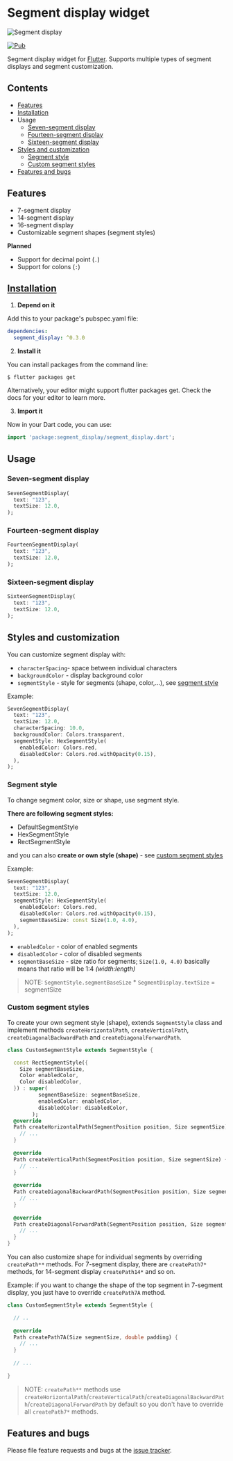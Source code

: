 # Segment display widget
![Segment display](https://github.com/janstol/flutter_segment_display/raw/master/screenshot/segment_display.png)

[![Pub](https://img.shields.io/pub/v/segment_display.svg?style=flat-square)](https://pub.dartlang.org/packages/segment_display)

Segment display widget for [Flutter](https://flutter.dev). 
Supports multiple types of segment displays and segment customization.

## Contents
* [Features](#features)
* [Installation](#installation)
* Usage
  - [Seven-segment display](#seven-segment-display)
  - [Fourteen-segment display](#fourteen-segment-display)
  - [Sixteen-segment display](#sixteen-segment-display)
* [Styles and customization](#styles-and-customization)
  - [Segment style](#segment-style)
  - [Custom segment styles](#custom-segment-styles)
* [Features and bugs](#features-and-bugs)

## Features
- 7-segment display
- 14-segment display
- 16-segment display
- Customizable segment shapes (segment styles)

**Planned**
- Support for decimal point (`.`)
- Support for colons (`:`)


## [Installation](https://pub.dev/packages/segment_display#-installing-tab-)
1. **Depend on it**

Add this to your package's pubspec.yaml file:
```yaml
dependencies:
  segment_display: ^0.3.0
```
2. **Install it**

You can install packages from the command line:
```
$ flutter packages get
```
Alternatively, your editor might support flutter packages get. Check the docs for your editor to learn more.

3. **Import it**

Now in your Dart code, you can use:
```dart
import 'package:segment_display/segment_display.dart';
```

## Usage

### Seven-segment display
```dart
SevenSegmentDisplay(
  text: "123",
  textSize: 12.0,
);
```

### Fourteen-segment display
```dart
FourteenSegmentDisplay(
  text: "123",
  textSize: 12.0,
);
```

### Sixteen-segment display
```dart
SixteenSegmentDisplay(
  text: "123",
  textSize: 12.0,
);
```

## Styles and customization
You can customize segment display with:
- `characterSpacing`- space between individual characters
- `backgroundColor` - display background color
- `segmentStyle` - style for segments (shape, color,...), see [segment style](#segment-style)

Example:
```dart
SevenSegmentDisplay(
  text: "123",
  textSize: 12.0,
  characterSpacing: 10.0,
  backgroundColor: Colors.transparent,
  segmentStyle: HexSegmentStyle(
    enabledColor: Colors.red,
    disabledColor: Colors.red.withOpacity(0.15),
  ),
);
```

### Segment style
To change segment color, size or shape, use segment style.

**There are following segment styles:**
- DefaultSegmentStyle
- HexSegmentStyle
- RectSegmentStyle

and you can also **create or own style (shape)** - see [custom segment styles](#custom-segment-styles)

Example:
```dart
SevenSegmentDisplay(
  text: "123",
  textSize: 12.0,
  segmentStyle: HexSegmentStyle(
    enabledColor: Colors.red,
    disabledColor: Colors.red.withOpacity(0.15),
    segmentBaseSize: const Size(1.0, 4.0),
  ),
);
```
- `enabledColor` - color of enabled segments
- `disabledColor` - color of disabled segments
- `segmentBaseSize` - size ratio for segments; `Size(1.0, 4.0)` basically means that ratio will be 1:4 *(width:length)*
> NOTE: `SegmentStyle.segmentBaseSize` * `SegmentDisplay.textSize` = segmentSize



### Custom segment styles
To create your own segment style (shape), extends `SegmentStyle` class and implement methods 
`createHorizontalPath`, `createVerticalPath`, `createDiagonalBackwardPath` and `createDiagonalForwardPath`.

```dart
class CustomSegmentStyle extends SegmentStyle {

  const RectSegmentStyle({
    Size segmentBaseSize,
    Color enabledColor,
    Color disabledColor,
  }) : super(
          segmentBaseSize: segmentBaseSize,
          enabledColor: enabledColor,
          disabledColor: disabledColor,
        );
  @override
  Path createHorizontalPath(SegmentPosition position, Size segmentSize) {
    // ...
  }
  
  @override
  Path createVerticalPath(SegmentPosition position, Size segmentSize) {
    // ...
  }
  
  @override
  Path createDiagonalBackwardPath(SegmentPosition position, Size segmentSize) {
    // ...
  }
  
  @override
  Path createDiagonalForwardPath(SegmentPosition position, Size segmentSize) {
    // ...
  }
}
```
You can also customize shape for individual segments by overriding `createPath**` methods.
For 7-segment display, there are `createPath7*` methods, for 14-segment display `createPath14*` and so on.

Example: if you want to change the shape of the top segment in 7-segment display, you just have to override `createPath7A` method.

```dart
class CustomSegmentStyle extends SegmentStyle {

  // ..
  
  @override
  Path createPath7A(Size segmentSize, double padding) {
    // ...
  }
  
  // ...
  
}
```
> NOTE: `createPath**` methods use `createHorizontalPath`/`createVerticalPath`/`createDiagonalBackwardPath`/`createDiagonalForwardPath` by default so you don't have to override all `createPath7*` methods.


## Features and bugs

Please file feature requests and bugs at the [issue tracker][tracker].

[tracker]: https://github.com/janstol/flutter_segment_display/issues
